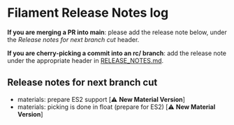 # Filament Release Notes log

**If you are merging a PR into main**: please add the release note below, under the *Release notes
for next branch cut* header.

**If you are cherry-picking a commit into an rc/ branch**: add the release note under the
appropriate header in [RELEASE_NOTES.md](./RELEASE_NOTES.md).

## Release notes for next branch cut

- materials: prepare ES2 support [⚠️ **New Material Version**]
- materials: picking is done in float (prepare for ES2) [⚠️ **New Material Version**]